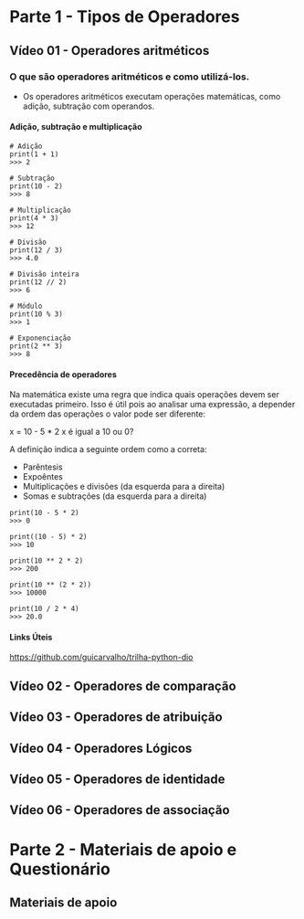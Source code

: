 # Parte 1 - Tipos de Operadores

## Vídeo 01 - Operadores aritméticos

### O que são operadores aritméticos e como utilizá-los.

- Os operadores aritméticos executam operações matemáticas, como adição, subtração com operandos.

#### Adição, subtração e multiplicação

```
# Adição
print(1 + 1)
>>> 2

# Subtração
print(10 - 2)
>>> 8

# Multiplicação
print(4 * 3)
>>> 12

# Divisão
print(12 / 3)
>>> 4.0

# Divisão inteira
print(12 // 2)
>>> 6

# Módulo
print(10 % 3)
>>> 1

# Exponenciação
print(2 ** 3)
>>> 8
```
#### Precedência de operadores

Na matemática existe uma regra que indica quais operações devem ser executadas primeiro. Isso é útil pois ao analisar uma expressão, a depender da ordem das operações o valor pode ser diferente:

x = 10 - 5 * 2 
x é igual a 10 ou 0?

A definição indica a seguinte ordem como a correta:

- Parêntesis
- Expoêntes
- Multiplicações e divisões (da esquerda para a direita)
- Somas e subtrações (da esquerda para a direita)

```
print(10 - 5 * 2)
>>> 0

print((10 - 5) * 2)
>>> 10

print(10 ** 2 * 2)
>>> 200

print(10 ** (2 * 2))
>>> 10000

print(10 / 2 * 4)
>>> 20.0
```

#### Links Úteis

https://github.com/guicarvalho/trilha-python-dio

## Vídeo 02 - Operadores de comparação




## Vídeo 03 - Operadores de atribuição

## Vídeo 04 - Operadores Lógicos

## Vídeo 05 - Operadores de identidade

## Vídeo 06 - Operadores de associação

# Parte 2 - Materiais de apoio e Questionário

## Materiais de apoio

